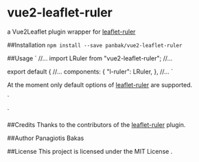 # vue2-leaflet-ruler
a Vue2Leaflet plugin wrapper for [leaflet-ruler](https://github.com/gokertanrisever/leaflet-ruler)

##Installation
`npm install --save panbak/vue2-leaflet-ruler`

##Usage
`
//...
import LRuler from "vue2-leaflet-ruler";
//...

export default {
  //...
  components: {
    "l-ruler": LRuler,
  },
  //...
`

At the moment only default options of [leaflet-ruler](https://github.com/gokertanrisever/leaflet-ruler) are supported.

`
<l-map>
  <!-- other components -->
  <l-ruler />
</l-map>
`

##Credits
Thanks to the contributors of the [leaflet-ruler](https://github.com/gokertanrisever/leaflet-ruler) plugin.

##Author
Panagiotis Bakas

##License
This project is licensed under the MIT License .
